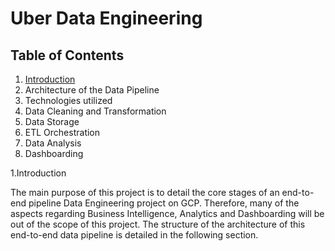 # Uber Data Engineering 

## Table of Contents

1.	[Introduction](#1.Introduction)
2.	Architecture of the Data Pipeline
3.	Technologies utilized
4.	Data Cleaning and Transformation
5.	Data Storage
6.	ETL Orchestration
7.	Data Analysis
8.	Dashboarding

1.Introduction

The main purpose of this project is to detail the core stages of an end-to-end pipeline Data Engineering project on GCP. Therefore, many of the aspects regarding Business Intelligence, Analytics and Dashboarding will be out of the scope of this project.
The structure of the architecture of this end-to-end data pipeline is detailed in the following section. 

   

